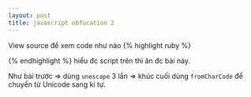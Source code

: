 ```yaml
---
layout: post
title: javascript obfucation 2
---
```

View source để xem code như nào
{% highlight ruby %}
<script type="text/javascript">
	var pass = unescape("unescape%28%22String.fromCharCode%2528104%252C68%252C117%252C102%252C106%252C100%252C107%252C105%252C49%252C53%252C54%2529%22%29");
</script>
{% endhighlight %}
hiểu đc script trên thì ăn đc bài này.

Như bài trước => dùng `unescape` 3 lần => khúc cuối dùng `fromCharCode` để chuyển từ Unicode sang kí tự.
